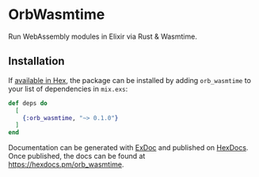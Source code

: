 # OrbWasmtime

Run WebAssembly modules in Elixir via Rust & Wasmtime.

## Installation

If [available in Hex](https://hex.pm/docs/publish), the package can be installed
by adding `orb_wasmtime` to your list of dependencies in `mix.exs`:

```elixir
def deps do
  [
    {:orb_wasmtime, "~> 0.1.0"}
  ]
end
```

Documentation can be generated with [ExDoc](https://github.com/elixir-lang/ex_doc)
and published on [HexDocs](https://hexdocs.pm). Once published, the docs can
be found at <https://hexdocs.pm/orb_wasmtime>.
